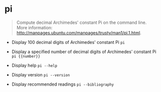 # pi
> Compute decimal Archimedes' constant Pi on the command line.
> More information: <http://manpages.ubuntu.com/manpages/trusty/man1/pi.1.html>.

- Display 100 decimal digits of Archimedes' constant Pi
`pi`

- Display a specified number of decimal digits of Archimedes' constant Pi
`pi {{number}}`

- Display help
`pi --help`

- Display version
`pi --version`

- Display recommended readings
`pi --bibliography`
